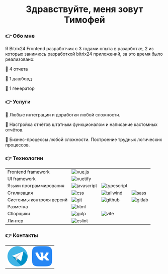 <h1 align="center">Здравствуйте, меня зовут Тимофей</h1>

<h3 align="left">👉 Обо мне</h3>
<p align="left">Я Bitrix24 Frontend разработчик с 3 годами опыта в разарботке, 2 из которых занимюсь разработкой bitrix24 приложений, за это время было реализовано:</p>
<p>💎 4 отчета</p>
<p>💎 1 дашборд</p>
<p>💎 1 генератор</p>

<h3 align="left">👉 Услуги</h3>
<p>💎 Любые интеграции и доработки любой сложности. </p>
<p>💎 Настройка отчётов штатным функционалом и написание кастомных отчётов. </p>
<p>💎 Бизнес-процессы любой сложности. Построение трудных логических процессов. </p>

<h3 align="left">👉 Технологии</h3>
<table style="width: 100%; cellspacing="0" cellpadding="0">
  <tr>
    <td>Frontend framework</td> 
    <td><img src="https://cdn.jsdelivr.net/gh/devicons/devicon@latest/icons/vuejs/vuejs-original.svg" width="64px" height="64px" alt="vue.js" title="vue.js"/></td>
    <td></td> 
    <td></td> 
  </tr>
  <tr>
    <td>UI framework</td>
    <td><img src="https://cdn.jsdelivr.net/gh/devicons/devicon@latest/icons/vuetify/vuetify-original.svg" width="64px" height="64px" alt="vuetify" title="vuetify"/></td>
    <td></td> 
    <td></td> 
  </tr>
  <tr>
      <td>Языки программирования</td>
      <td><img src="https://cdn.jsdelivr.net/gh/devicons/devicon@latest/icons/javascript/javascript-original.svg" width="64px" height="64px" alt="javascript" title="javascript"/></td>
      <td><img src="https://cdn.jsdelivr.net/gh/devicons/devicon@latest/icons/typescript/typescript-original.svg" width="64px" height="64px" alt="typescript" title="typescript"/></td>
        <td></td> 
  </tr>
  <tr>
    <td>Стилизация</td>
    <td><img src="https://cdn.jsdelivr.net/gh/devicons/devicon@latest/icons/css3/css3-original-wordmark.svg" width="64px" height="64px" alt="css" title="css"/></td>
    <td><img src="https://cdn.jsdelivr.net/gh/devicons/devicon@latest/icons/tailwindcss/tailwindcss-original.svg" width="64px" height="64px" alt="tailwind" title="tailwind"/></td>
    <td><img src="https://cdn.jsdelivr.net/gh/devicons/devicon@latest/icons/sass/sass-original.svg" width="64px" height="64px" alt="sass" title="sass"/></td>
  </tr>
  <tr>
  <td>Систеимы контроля версий</td>
    <td><img src="https://cdn.jsdelivr.net/gh/devicons/devicon@latest/icons/git/git-original-wordmark.svg" width="64px" height="64px" alt="git" title="git"/></td>
    <td><img src="https://cdn.jsdelivr.net/gh/devicons/devicon@latest/icons/github/github-original-wordmark.svg" width="64px" height="64px" alt="github" title="github"/></td>
    <td><img src="https://cdn.jsdelivr.net/gh/devicons/devicon@latest/icons/gitlab/gitlab-original-wordmark.svg" width="64px" height="64px" alt="gitlab" title="gitlab"/></td>
  </tr>
  <tr>
    <td>Разметка</td>
    <td><img src="https://cdn.jsdelivr.net/gh/devicons/devicon@latest/icons/html5/html5-original-wordmark.svg" width="64px" height="64px" alt="html" title="html"/></td>
    <td></td> 
    <td></td> 
  </tr>
  <tr>
    <td>Сборщики</td>
    <td><img src="https://cdn.jsdelivr.net/gh/devicons/devicon@latest/icons/gulp/gulp-plain.svg" width="64px" height="64px" alt="gulp" title="gulp"/></td>
    <td><img src="https://cdn.jsdelivr.net/gh/devicons/devicon@latest/icons/vitejs/vitejs-original.svg" width="64px" height="64px" alt="vite" title="vite"/></td>
    <td></td> 
  </tr>
  <tr>
    <td>Линтер</td>
    <td><img src="https://cdn.jsdelivr.net/gh/devicons/devicon@latest/icons/eslint/eslint-original-wordmark.svg" width="64px" height="64px" alt="eslint" title="eslint"/></td>
    <td></td> 
    <td></td> 
  </tr>
</table>

<h3 align="left">👉 Контакты</h3>
<table>
  <tr>
    <td><a rel="nofollow" target="_blank" href="#"><img alt="telegram"  width="64px" height="64px" title="telegram" src="assets/tg.png"></a></td>
    <td><a rel="nofollow" target="_blank" href="#"><img  width="64px" height="64px" alt="vk" title="vk" src="assets/vk.png"></a></td> 
  </tr>
</table>

